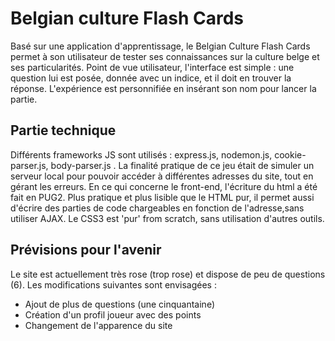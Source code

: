 <h1>Belgian culture Flash Cards </h1>

Basé sur une application d'apprentissage, le Belgian Culture Flash Cards permet à son utilisateur de tester ses connaissances sur la culture belge et ses particularités.
Point de vue utilisateur, l'interface est simple : une question lui est posée, donnée avec un indice, et il doit en trouver la réponse. 
L'expérience est personnifiée en insérant son nom pour lancer la partie. 

<h2>Partie technique </h2>

Différents frameworks JS sont utilisés : express.js, nodemon.js, cookie-parser.js, body-parser.js . La finalité pratique de ce jeu était de simuler un serveur local pour pouvoir accéder à différentes adresses du site, tout en gérant les erreurs. 
En ce qui concerne le front-end, l'écriture du html a été fait en PUG2. Plus pratique et plus lisible que le HTML pur, il permet aussi d'écrire des parties de code chargeables en fonction de l'adresse,sans utiliser AJAX. 
Le CSS3 est 'pur' from scratch, sans utilisation d'autres outils. 


<h2>Prévisions pour l'avenir</h2>

Le site est actuellement très rose (trop rose) et dispose de peu de questions (6). 
Les modifications suivantes sont envisagées :
- Ajout de plus de questions (une cinquantaine)
- Création d'un profil joueur avec des points
- Changement de l'apparence du site
